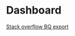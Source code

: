# Dashboard

[Stack overflow BQ export](https://stackoverflow.com/questions/54317565/how-can-i-export-data-from-bigquery-to-an-external-server-in-a-csv)
